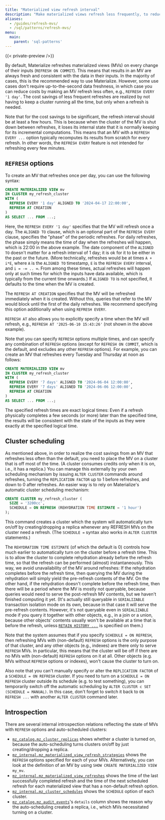 ```yaml
---
title: "Materialized view refresh interval"
description: "Make materialized views refresh less frequently, to reduce cost."
aliases:
  - /guides/refresh-mvs/
  - /sql/patterns/refresh-mvs/
menu:
  main:
    parent: 'sql-patterns'
---
```


{{< private-preview />}}

By default, Materialize refreshes materialized views (MVs) on every change of their inputs (`REFRESH ON COMMIT`). This means that results in an MV are always fresh and consistent with the data in their inputs. In the majority of cases, this is the recommended way to use Materialize. However, some use cases don't require up-to-the-second data freshness, in which case you can reduce costs by making an MV refresh less often, e.g., `REFRESH EVERY '1 day'`. The cost savings of less frequent refreshes are realized by not having to keep a cluster running all the time, but only when a refresh is needed.

Note that for the cost savings to be significant, the refresh interval should be at least a few hours. This is because when the cluster of the MV is shut down between refreshes, it loses its internal state that it is normally keeping for its incremental computations. This means that an MV with a `REFRESH EVERY ...` option typically recomputes its results from scratch for every refresh. In other words, the `REFRESH EVERY` feature is not intended for refreshing every few minutes.

## `REFRESH` options

To create an MV that refreshes once per day, you can use the following syntax:
```SQL
CREATE MATERIALIZED VIEW mv
IN CLUSTER my_refresh_cluster
WITH (
  REFRESH EVERY '1 day' ALIGNED TO '2024-04-17 22:00:00',
  REFRESH AT CREATION
)
AS SELECT ... FROM ...;
```

Here, the `REFRESH EVERY '1 day'` specifies that the MV will refresh once a day. The `ALIGNED TO` clause, which is an optional part of the `REFRESH EVERY` clause, specifies the "phase" of the periodic refreshes. For daily refreshes, the phase simply means the time of day when the refreshes will happen, which is 22:00 in the above example. The date component of the `ALIGNED TO` doesn't matter for a refresh interval of 1 day; it is ok for it to be either in the past or the future. (More technically, refreshes would be at times `A + i*E`, where `A` is the `ALIGNED TO` timestamp, `E` is the `REFRESH EVERY` interval, and `i = -∞ .. ∞`. From among these times, actual refreshes will happen only at such times for which the inputs have data available, which is typically from the current time onwards.) If `ALIGNED TO` is not specified, it defaults to the time when the MV is created.

The `REFRESH AT CREATION` specifies that the MV will be refreshed immediately when it is created. Without this, queries that refer to the MV would block until the first of the daily refreshes. We recommend specifying this option additionally when using `REFRESH EVERY`.

`REFRESH AT` also allows you to explicitly specify a time when the MV will refresh, e.g., `REFRESH AT '2025-06-10 15:43:26'` (not shown in the above example).

Note that you can specify `REFRESH` options multiple times, and can specify any combination of `REFRESH` options (except for `REFRESH ON COMMIT`, which is the default, and excludes any other `REFRESH` options). For example, you can create an MV that refreshes every Tuesday and Thursday at noon as follows:
```sql
CREATE MATERIALIZED VIEW mv
IN CLUSTER my_refresh_cluster
WITH (
  REFRESH EVERY '7 days' ALIGNED TO '2024-06-04 12:00:00',
  REFRESH EVERY '7 days' ALIGNED TO '2024-06-06 12:00:00',
  REFRESH AT CREATION
)
AS SELECT ... FROM ...;
```

The specified refresh times are exact logical times: Even if a refresh physically completes a few seconds (or more) later than the specified time, the results will be consistent with the state of the inputs as they were exactly at the specified logical time.

## Cluster scheduling

As mentioned above, in order to realize the cost savings from an MV that refreshes less often than the default, you need to place the MV on a cluster that is off most of the time. (A cluster consumes credits only when it is on, i.e., it has a replica.) You can manage this externally by your own scheduling mechanism by issuing `ALTER CLUSTER` commands around refreshes, turning the `REPLICATION FACTOR` up to 1 before refreshes, and down to 0 after refreshes. An easier way is to rely on Materialize's automatic cluster scheduling mechanism:

```SQL
CREATE CLUSTER my_refresh_cluster (
  SIZE = '3200cc',
  SCHEDULE = ON REFRESH (REHYDRATION TIME ESTIMATE = '1 hour')
);
```

This command creates a cluster which the system will automatically turn on/off by creating/dropping a replica whenever any REFRESH MVs on the cluster need a refresh. (The `SCHEDULE =` syntax also works in `ALTER CLUSTER` statements.)

The `REHYDRATION TIME ESTIMATE` (of which the default is 0) controls how much earlier to automatically turn on the cluster before a refresh time. This is to allow the cluster to complete rehydration already before the refresh time, so that the refresh can be performed (almost) instantaneously. This way, we avoid unavailability of the MV around refreshes: If the rehydration completes before the refresh time, then querying the MV during the rehydration will simply yield the pre-refresh contents of the MV. On the other hand, if the rehydration doesn't complete before the refresh time, then there will be a period where the MV is mostly not queryable, because queries would need to serve the post-refresh MV contents, but we haven't finished computing it yet. (It's actually still queryable in `SERIALIZABLE` transaction isolation mode on its own, because in that case it will serve the pre-refresh contents. However, it's not queryable even in `SERIALIZABLE` mode if you query it together with other objects, e.g., in a join or a union, because other objects' contents usually won't be available at a time that is before the refresh, unless [`RETAIN HISTORY ...`](https://materialize.com/docs/transform-data/patterns/time-travel-queries/) is specified on them.)

Note that the system assumes that if you specify `SCHEDULE = ON REFRESH`, then refreshing MVs with (non-default) `REFRESH` options is the only purpose of that cluster, and any other objects (e.g., indexes) are there only to serve `REFRESH` MVs. In particular, this means that the cluster will be off if there are no MVs with (non-default) `REFRESH` options on it at all. Other objects (e.g. MVs without `REFRESH` options or indexes), won't cause the cluster to turn on.

Also note that you can't manually specify or alter the `REPLICATION FACTOR` of a `SCHEDULE = ON REFRESH` cluster. If you need to turn on a `SCHEDULE = ON REFRESH` cluster outside its schedule (e.g. to test something), you can temporarily switch off the automatic scheduling by `ALTER CLUSTER c SET (SCHEDULE = MANUAL)`. In this case, don't forget to switch it back to `ON REFRESH ...` with another `ALTER CLUSTER` command later.

## Introspection

There are several internal introspection relations reflecting the state of MVs with `REFRESH` options and auto-scheduled clusters:
- [`mz_catalog.mz_cluster_replicas`](/sql/system-catalog/mz_catalog/#mz_cluster_replicas) shows whether a cluster is turned on, because the auto-scheduling turns clusters on/off by just creating/dropping a replica.
- [`mz_internal.mz_materialized_view_refresh_strategies`](/sql/system-catalog/mz_internal/#mz_materialized_view_refresh_strategies) shows the `REFRESH` options specified for each of your MVs. Alternatively, you can look at the definition of an MV by using `SHOW CREATE MATERIALIZED VIEW my_mv`.
- [`mz_internal.mz_materialized_view_refreshes`](https://materialize.com/docs/sql/system-catalog/mz_internal/#mz_materialized_view_refreshes) shows the time of the last successfully completed refresh and the time of the next scheduled refresh for each materialized view that has a non-default refresh option.
- [`mz_internal.mz_cluster_schedules`](/sql/system-catalog/mz_internal/#mz_cluster_schedules) shows the `SCHEDULE` option of each cluster.
- [`mz_catalog.mz_audit_events`](/sql/system-catalog/mz_catalog/#mz_audit_events)'s `details` column shows the reason why the auto-scheduling created a replica, i.e., which MVs necessitated turning on a cluster.

